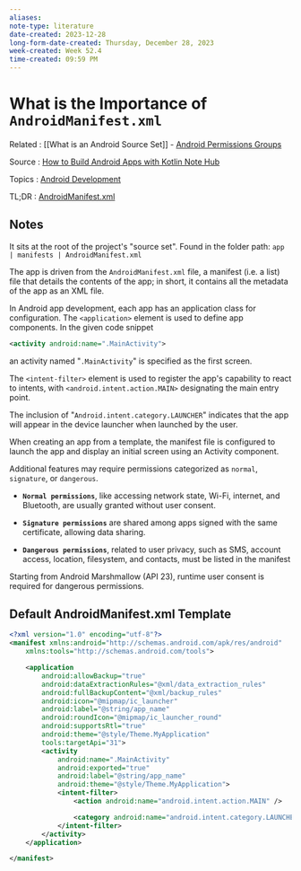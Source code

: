 ```yaml
---
aliases:
note-type: literature
date-created: 2023-12-28
long-form-date-created: Thursday, December 28, 2023
week-created: Week 52.4
time-created: 09:59 PM
---
```


# What is the Importance of `AndroidManifest.xml`

Related : [[What is an Android Source Set]] - [Android Permissions Groups](../3-permanent-notes-🧲/Android%20Permissions%20Groups.md)

Source : [How to Build Android Apps with Kotlin Note Hub](../Book%20Notes%20and%20References%20Library%20📚/How%20to%20Build%20Android%20Apps%20with%20Kotlin/How%20to%20Build%20Android%20Apps%20with%20Kotlin%20Note%20Hub.md)

Topics : [Android Development](../4-hub-notes-🚉/Android%20Development.md)

TL;DR : [AndroidManifest.xml](../3-permanent-notes-🧲/AndroidManifest.xml.md)

## Notes

It sits at the root of the project's "source set".
Found in the folder path: `app | manifests | AndroidManifest.xml`

The app is driven from the `AndroidManifest.xml` file, a manifest (i.e. a list) file that
details the contents of the app; in short, it contains all the metadata of the app as an XML
file.

In Android app development, each app has an application class for configuration. The
`<application>` element is used to define app components. In the given code snippet

```xml
<activity android:name=".MainActivity">
```

an activity named "`.MainActivity`" is specified as the first screen.

The `<intent-filter>` element is used to register the app's capability to react to intents,
with `<android.intent.action.MAIN>` designating the main entry point.

The inclusion of "`Android.intent.category.LAUNCHER`" indicates that the app will appear in
the device launcher when launched by the user.

When creating an app from a template, the manifest file is configured to launch the app and
display an initial screen using an Activity component.

Additional features may require permissions categorized as `normal`, `signature`, or `dangerous`.

- **`Normal permissions`**, like accessing network state, Wi-Fi, internet, and Bluetooth, are usually granted without user consent.

- **`Signature permissions`** are shared among apps signed with the same certificate, allowing data sharing.

- **`Dangerous permissions`**, related to user privacy, such as SMS, account access, location, filesystem, and contacts, must be listed in the manifest

Starting from Android Marshmallow (API 23), runtime user consent is required for
dangerous permissions.

## Default AndroidManifest.xml Template

```xml
<?xml version="1.0" encoding="utf-8"?>
<manifest xmlns:android="http://schemas.android.com/apk/res/android"
    xmlns:tools="http://schemas.android.com/tools">

    <application
        android:allowBackup="true"
        android:dataExtractionRules="@xml/data_extraction_rules"
        android:fullBackupContent="@xml/backup_rules"
        android:icon="@mipmap/ic_launcher"
        android:label="@string/app_name"
        android:roundIcon="@mipmap/ic_launcher_round"
        android:supportsRtl="true"
        android:theme="@style/Theme.MyApplication"
        tools:targetApi="31">
        <activity
            android:name=".MainActivity"
            android:exported="true"
            android:label="@string/app_name"
            android:theme="@style/Theme.MyApplication">
            <intent-filter>
                <action android:name="android.intent.action.MAIN" />

                <category android:name="android.intent.category.LAUNCHER" />
            </intent-filter>
        </activity>
    </application>

</manifest>
```
